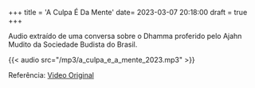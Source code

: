 +++
title = 'A Culpa É Da Mente'
date= 2023-03-07 20:18:00
draft = true
+++

Audio extraído de uma conversa sobre o Dhamma proferido pelo Ajahn Mudito da Sociedade Budista do Brasil.

{{< audio src="/mp3/a_culpa_e_a_mente_2023.mp3" >}}

Referência: <a href="https://www.youtube.com/watch?v=B_jUEAaayls" target="_blank">Video Original</a>

